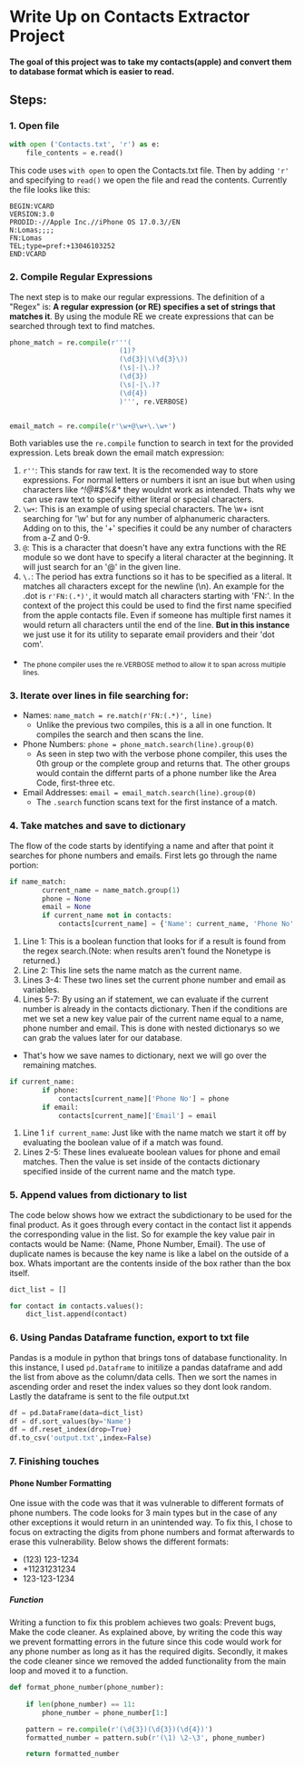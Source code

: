 # Write Up on Contacts Extractor Project

#### The goal of this project was to take my contacts(apple) and convert them to database format which is easier to read. 

## Steps:
### 1. Open file
```python
with open ('Contacts.txt', 'r') as e:
    file_contents = e.read()
```
This code uses `with open` to open the Contacts.txt file. Then by adding `'r'` and specifying to `read()` we open the file and read the contents. Currently the file looks like this:
```
BEGIN:VCARD
VERSION:3.0
PRODID:-//Apple Inc.//iPhone OS 17.0.3//EN
N:Lomas;;;;
FN:Lomas
TEL;type=pref:+13046103252
END:VCARD
```
### 2. Compile Regular Expressions
The next step is to make our regular expressions. The definition of a "Regex" is: **A regular expression (or RE) specifies a set of strings that matches it**. By using the module RE we create expressions that can be searched through text to find matches. 
```python
phone_match = re.compile(r'''(
                           (1)?
                           (\d{3}|\(\d{3}\))
                           (\s|-|\.)?
                           (\d{3})
                           (\s|-|\.)?
                           (\d{4})
                           )''', re.VERBOSE)


email_match = re.compile(r'\w+@\w+\.\w+')
```

Both variables use the `re.compile` function to search in text for the provided expression. Lets break down the email match expression:
1. `r''`: This stands for raw text. It is the recomended way to store expressions. For normal letters or numbers it isnt an isue but when using characters like *^!@#$%&** they wouldnt work as intended. Thats why we can use raw text to specify either literal or special characters.
2. `\w+`: This is an example of using special characters. The \w+ isnt searching for '\w' but for any number of alphanumeric characters. Adding on to this, the '+' specifies it could be any number of characters from a-Z and 0-9. 
3. `@`: This is a character that doesn't have any extra functions with the RE module so we dont have to specify a literal character at the beginning. It will just search for an '@' in the given line.
4. `\.`: The period has extra functions so it has to be specified as a literal. It matches all characters except for the newline (\n). An example for the .dot is `r'FN:(.*)'`, it would match all characters starting with 'FN:'. In the context of the project this could be used to find the first name specified from the apple contacts file. Even if someone has multiple first names it would return all characters until the end of the line. **But in this instance** we just use it for its utility to separate email providers and their 'dot com'.
* <sub>The phone compiler uses the re.VERBOSE method to allow it to span across multiple lines.</sub>
### 3. Iterate over lines in file searching for:
* Names: `name_match = re.match(r'FN:(.*)', line)`
    - Unlike the previous two compiles, this is a all in one function. It compiles the search and then scans the line. 
* Phone Numbers: `phone = phone_match.search(line).group(0)`
    - As seen in step two with the verbose phone compiler, this uses the 0th group or the complete group and returns that. The other groups would contain the differnt parts of a phone number like the Area Code, first-three etc.
* Email Addresses: `email = email_match.search(line).group(0)`
    - The `.search` function scans text for the first instance of a match.
### 4. Take matches and save to dictionary
The flow of the code starts by identifying a name and after that point it searches for phone numbers and emails. First lets go through the name portion:
```python
if name_match:
        current_name = name_match.group(1)
        phone = None
        email = None
        if current_name not in contacts:
            contacts[current_name] = {'Name': current_name, 'Phone No': None, 'Email': None}
```
1. Line 1: This is a boolean function that looks for if a result is found from the regex search.(Note: when results aren't found the Nonetype is returned.)
2. Line 2: This line sets the name match as the current name.
3. Lines 3-4: These two lines set the current phone number and email as variables.
4. Lines 5-7: By using an if statement, we can evaluate if the current number is already in the contacts dictionary. Then if the conditions are met we set a new key value pair of the current name equal to a name, phone number and email. This is done with nested dictionarys so we can grab the values later for our database.
* That's how we save names to dictionary, next we will go over the remaining matches.

```python
if current_name:
        if phone:
            contacts[current_name]['Phone No'] = phone
        if email:
            contacts[current_name]['Email'] = email
```
1. Line 1 `if current_name`: Just like with the name match we start it off by evaluating the boolean value of if a match was found.
2. Lines 2-5: These lines evalueate boolean values for phone and email matches. Then the value is set inside of the contacts dictionary specified inside of the current name and the match type.
### 5. Append values from dictionary to list
The code below shows how we extract the subdictionary to be used for the final product. As it goes through every contact in the contact list it appends the corresponding value in the list. So for example the key value pair in contacts would be Name: {Name, Phone Number, Email}. The use of duplicate names is because the key name is like a label on the outside of a box. Whats important are the contents inside of the box rather than the box itself.
```python
dict_list = []

for contact in contacts.values():
    dict_list.append(contact)
```
### 6. Using Pandas Dataframe function, export to txt file
Pandas is a module in python that brings tons of database functionality. In this instance, I used `pd.Dataframe` to initilize a pandas dataframe and add the list from above as the column/data cells. Then we sort the names in ascending order and reset the index values so they dont look random. Lastly the dataframe is sent to the file output.txt
```python
df = pd.DataFrame(data=dict_list)
df = df.sort_values(by='Name')
df = df.reset_index(drop=True)
df.to_csv('output.txt',index=False)
```

### 7. Finishing touches
#### Phone Number Formatting
One issue with the code was that it was vulnerable to different formats of phone numbers. The code looks for 3 main types but in the case of any other exceptions it would return in an unintended way. To fix this, I chose to focus on extracting the digits from phone numbers and format afterwards to erase this vulnerability. Below shows the different formats:
* (123) 123-1234
* +11231231234
* 123-123-1234
##### Function
Writing a function to fix this problem achieves two goals: Prevent bugs, Make the code cleaner. As explained above, by writing the code this way we prevent formatting errors in the future since this code would work for any phone number as long as it has the required digits. Secondly, it makes the code cleaner since we removed the added functionality from the main loop and moved it to a function.
```python
def format_phone_number(phone_number):
    
    if len(phone_number) == 11:
        phone_number = phone_number[1:]

    pattern = re.compile(r'(\d{3})(\d{3})(\d{4})')
    formatted_number = pattern.sub(r'(\1) \2-\3', phone_number)

    return formatted_number
```
